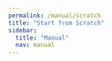 ```yaml
---
permalink: /manual/scratch
title: "Start from Scratch"
sidebar:
  title: "Manual"
  nav: manual
---
```


